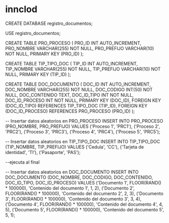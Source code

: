 # innclod

CREATE DATABASE registro_documentos;

USE registro_documentos;

CREATE TABLE PRO_PROCESO (
    PRO_ID INT AUTO_INCREMENT,
    PRO_NOMBRE VARCHAR(255) NOT NULL,
    PRO_PREFIJO VARCHAR(10) NOT NULL,
    PRIMARY KEY (PRO_ID)
);

CREATE TABLE TIP_TIPO_DOC (
    TIP_ID INT AUTO_INCREMENT,
    TIP_NOMBRE VARCHAR(255) NOT NULL,
    TIP_PREFIJO VARCHAR(10) NOT NULL,
    PRIMARY KEY (TIP_ID)
);

CREATE TABLE DOC_DOCUMENTO (
    DOC_ID INT AUTO_INCREMENT,
    DOC_NOMBRE VARCHAR(255) NOT NULL,
    DOC_CODIGO INT(50) NOT NULL,
    DOC_CONTENIDO TEXT,
    DOC_ID_TIPO INT NOT NULL,
    DOC_ID_PROCESO INT NOT NULL,
    PRIMARY KEY (DOC_ID),
    FOREIGN KEY (DOC_ID_TIPO) REFERENCES TIP_TIPO_DOC (TIP_ID),
    FOREIGN KEY (DOC_ID_PROCESO) REFERENCES PRO_PROCESO (PRO_ID)
);

-- Insertar datos aleatorios en PRO_PROCESO
INSERT INTO PRO_PROCESO (PRO_NOMBRE, PRO_PREFIJO)
VALUES 
('Proceso 1', 'PRC1'),
('Proceso 2', 'PRC2'),
('Proceso 3', 'PRC3'),
('Proceso 4', 'PRC4'),
('Proceso 5', 'PRC5');

-- Insertar datos aleatorios en TIP_TIPO_DOC
INSERT INTO TIP_TIPO_DOC (TIP_NOMBRE, TIP_PREFIJO)
VALUES 
('Cedula', 'CC'),
('Tarjeta de identidad', 'TI'),
('Pasaporte', 'PAS');


--ejecuta al final

-- Insertar datos aleatorios en DOC_DOCUMENTO
INSERT INTO DOC_DOCUMENTO (DOC_NOMBRE, DOC_CODIGO, DOC_CONTENIDO, DOC_ID_TIPO, DOC_ID_PROCESO)
VALUES 
('Documento 1', FLOOR(RAND() * 100000), 'Contenido del documento 1', 1, 2),
('Documento 2', FLOOR(RAND() * 100000), 'Contenido del documento 2', 2, 3),
('Documento 3', FLOOR(RAND() * 100000), 'Contenido del documento 3', 3, 4),
('Documento 4', FLOOR(RAND() * 100000), 'Contenido del documento 4', 4, 5),
('Documento 5', FLOOR(RAND() * 100000), 'Contenido del documento 5', 5, 1);
